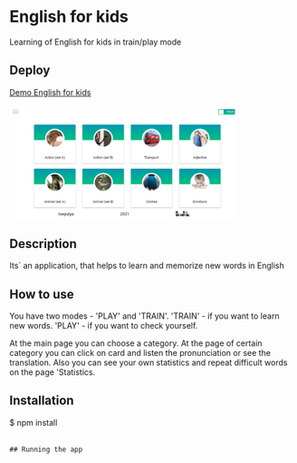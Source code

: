 # English for kids
Learning of English for kids in train/play mode

## Deploy

[Demo English for kids](https://tsepulya-efk.netlify.app/)

<img src="screenshot-efk.png" alt="English for kids" width="80%" />

## Description

Its` an application, that helps to learn and memorize new words in English

## How to use

You have two modes - 'PLAY' and 'TRAIN'.
'TRAIN' - if you want to learn new words.
'PLAY' - if you want to check yourself.

At the main page you can choose a category.
At the page of certain category you can click on card and listen the pronunciation or see the translation.
Also you can see your own statistics and repeat difficult words on the page 'Statistics.

## Installation

$ npm install
```

## Running the app


